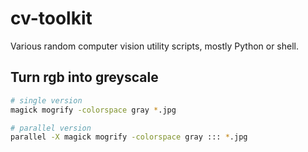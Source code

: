 # cv-toolkit
Various random computer vision utility scripts, mostly Python or shell.

## Turn rgb into greyscale

```bash
# single version
magick mogrify -colorspace gray *.jpg

# parallel version
parallel -X magick mogrify -colorspace gray ::: *.jpg
```
